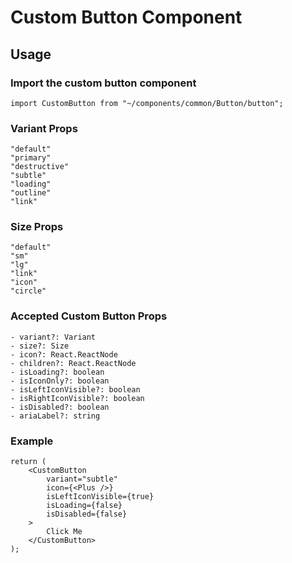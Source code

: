 # Custom Button Component

## Usage

### Import the custom button component

```tsx
import CustomButton from "~/components/common/Button/button";
```

### Variant Props

```
"default"
"primary"
"destructive"
"subtle"
"loading"
"outline"
"link"
```

### Size Props

```
"default"
"sm"
"lg"
"link"
"icon"
"circle"
```

### Accepted Custom Button Props

```
- variant?: Variant
- size?: Size
- icon?: React.ReactNode
- children?: React.ReactNode
- isLoading?: boolean
- isIconOnly?: boolean
- isLeftIconVisible?: boolean
- isRightIconVisible?: boolean
- isDisabled?: boolean
- ariaLabel?: string
```

### Example

```tsx
return (
    <CustomButton
        variant="subtle"
        icon={<Plus />}
        isLeftIconVisible={true}
        isLoading={false}
        isDisabled={false}
    >
        Click Me
    </CustomButton>
);
```